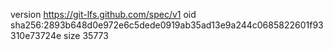 version https://git-lfs.github.com/spec/v1
oid sha256:2893b648d0e972e6c5dede0919ab35ad13e9a244c0685822601f93310e73724e
size 35773
